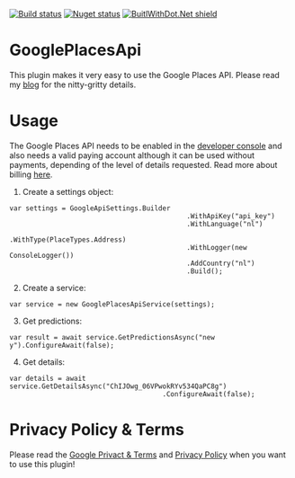 [![Build status](https://ci.appveyor.com/api/projects/status/o8vur836rgftafau/branch/master?svg=true)](https://ci.appveyor.com/project/jacobduijzer/googleplacesapi-exe2x/branch/master) [![Nuget status](https://buildstats.info/nuget/GooglePlacesApi?includePreReleases=true)](https://www.nuget.org/packages/GooglePlacesApi/) [![BuitlWithDot.Net shield](https://builtwithdot.net/project/82/googleplacesapi/badge)](https://builtwithdot.net/project/82/googleplacesapi)

# GooglePlacesApi

This plugin makes it very easy to use the Google Places API. Please read my [blog](https://blog.duijzer.com/posts/google-places-api/) for the nitty-gritty details.

# Usage

The Google Places API needs to be enabled in the [developer console](https://console.cloud.google.com/) and also needs a valid paying account although it can be used without payments, depending of the level of details requested. Read more about billing [here](https://developers.google.com/places/web-service/usage-and-billing). 


1. Create a settings object:

```
var settings = GoogleApiSettings.Builder
                                            .WithApiKey("api_key")
                                            .WithLanguage("nl")
                                            .WithType(PlaceTypes.Address)
                                            .WithLogger(new ConsoleLogger())
                                            .AddCountry("nl")
                                            .Build();
```

2. Create a service:

```
var service = new GooglePlacesApiService(settings);
```

3. Get predictions:

```
var result = await service.GetPredictionsAsync("new y").ConfigureAwait(false);
```

4. Get details:

```
var details = await service.GetDetailsAsync("ChIJOwg_06VPwokRYv534QaPC8g")
                                      .ConfigureAwait(false);
```

# Privacy Policy & Terms

Please read the [Google Privact & Terms](https://policies.google.com/terms?hl=en) and [Privacy Policy](https://policies.google.com/privacy) when you want to use this plugin!
